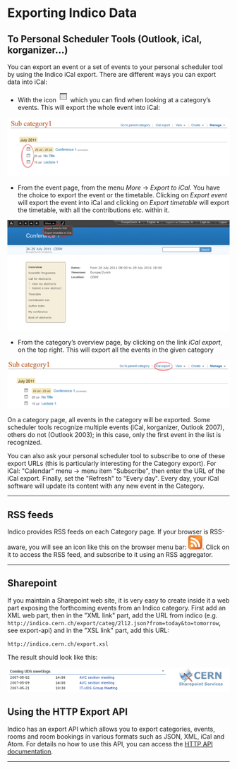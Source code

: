 Exporting Indico Data
=====================

To Personal Scheduler Tools (Outlook, iCal, korganizer...)
----------------------------------------------------------

You can export an event or a set of events to your personal scheduler tool by using the Indico iCal export. There are different ways you can export data into iCal:

-   With the icon ![image162](img/ical_small.png) which you can find when looking at a category’s events. This will export the whole event into iCal:

![image165](img/ical1.png)

-   From the event page, from the menu *More* -&gt; *Export to iCal*. You have the choice to export the event or the timetable. Clicking on *Export event* will export the event into iCal and clicking on *Export timetable* will export the timetable, with all the contributions etc. within it.

![image166](img/ical2.png)

-   From the category’s overview page, by clicking on the link *iCal export*, on the top right. This will export all the events in the given category

![image167](img/ical3.png)

On a category page, all events in the category will be exported. Some scheduler tools recognize multiple events (iCal, korganizer, Outlook 2007), others do not (Outlook 2003); in this case, only the first event in the list is recognized.

You can also ask your personal scheduler tool to subscribe to one of these export URLs (this is particularly interesting for the Category export). For iCal: "Calendar" menu -&gt; menu item "Subscribe", then enter the URL of the iCal export. Finally, set the "Refresh" to "Every day". Every day, your iCal software will update its content with any new event in the Category.

------------------------------------------------------------------------

RSS feeds
---------

Indico provides RSS feeds on each Category page. If your browser is RSS-aware, you will see an icon like this on the browser menu bar: ![image163](img/rss.png). Click on it to access the RSS feed, and subscribe to it using an RSS aggregator.

------------------------------------------------------------------------

Sharepoint
----------

If you maintain a Sharepoint web site, it is very easy to create inside it a web part exposing the forthcoming events from an Indico category. First add an XML web part, then in the "XML link" part, add the URL from indico (e.g. `http://indico.cern.ch/export/categ/2l12.json?from=today&to=tomorrow`, see export-api) and in the "XSL link" part, add this URL:

    http://indico.cern.ch/export.xsl

The result should look like this:

![image164](img/sharepoint.png)

Using the HTTP Export API
-------------------------

Indico has an export API which allows you to export categories, events, rooms and room bookings in various formats such as JSON, XML, iCal and Atom. For details no how to use this API, you can access the [HTTP API documentation](https://indico.readthedocs.org/en/latest/http_api/).

------------------------------------------------------------------------
